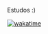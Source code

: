 Estudos :)

[![wakatime](https://wakatime.com/badge/github/wilgnerschuertz/projects.svg)](https://wakatime.com/badge/github/wilgnerschuertz/projects)
